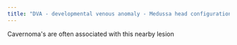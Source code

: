 ```yaml
---
title: "DVA - developmental venous anomaly - Medussa head configuration, large collector vein with many offshoots. Often just superior to cavernoma"
---
```

Cavernoma's are often associated with this nearby lesion

